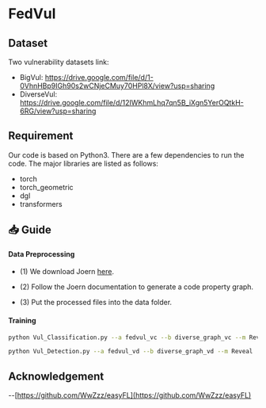 # FedVul

## Dataset
Two vulnerability datasets link: 
* BigVul: <https://drive.google.com/file/d/1-0VhnHBp9IGh90s2wCNjeCMuy70HPl8X/view?usp=sharing>
* DiverseVul: <https://drive.google.com/file/d/12IWKhmLhq7qn5B_iXgn5YerOQtkH-6RG/view?usp=sharing>


## Requirement
Our code is based on Python3. There are a few dependencies to run the code. The major libraries are listed as follows:
* torch
* torch_geometric
* dgl
* transformers

## 📥 Guide

#### Data Preprocessing


- (1) We download Joern [here](https://github.com/joernio/joern). 

- (2) Follow the Joern documentation to generate a code property graph.
  
- (3) Put the processed files into the data folder.

#### Training

```bash
python Vul_Classification.py --a fedvul_vc --b diverse_graph_vc --m Reveal
```

```bash
python Vul_Detection.py --a fedvul_vd --b diverse_graph_vd --m Reveal
```

## Acknowledgement
--[https://github.com/WwZzz/easyFL](https://github.com/WwZzz/easyFL)


